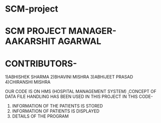 # SCM-project
# SCM PROJECT MANAGER-AAKARSHIT AGARWAL 
# CONTRIBUTORS-

1)ABHISHEK SHARMA
2)BHAVINI MISHRA
3)ABHIJEET PRASAD
4)CHIRANSHI MISHRA

OUR CODE IS ON HMS (HOSPITAL MANAGEMENT SYSTEM) ,CONCEPT OF DATA FILE HANDLING HAS BEEN USED IN THIS PROJECT
IN THIS CODE-
1.	INFORMATION OF THE PATIENTS IS STORED
2.	INFORMATION OF PATIENTS IS DISPLAYED
3.	DETAILS OF THE PROGRAM
